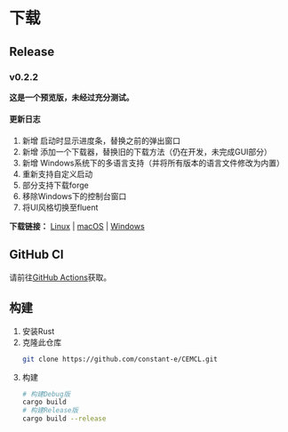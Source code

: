 # 下载

## Release

### v0.2.2
**这是一个预览版，未经过充分测试。**

#### 更新日志
1. 新增 启动时显示进度条，替换之前的弹出窗口
2. 新增 添加一个下载器，替换旧的下载方法（仍在开发，未完成GUI部分）
3. 新增 Windows系统下的多语言支持（并将所有版本的语言文件修改为内置）
4. 重新支持自定义启动
5. 部分支持下载forge
6. 移除Windows下的控制台窗口
7. 将UI风格切换至fluent

**下载链接：**
[Linux](https://github.com/constant-e/CEMCL/releases/download/v0.2.2/cemcl-0.2.2-linux-x86_64.zip) |
[macOS](https://github.com/constant-e/CEMCL/releases/download/v0.2.2/cemcl-0.2.2-macos-x86_64.zip) |
[Windows](https://github.com/constant-e/CEMCL/releases/download/v0.2.2/cemcl-0.2.2-windows-x86_64.zip)

## GitHub CI
请前往[GitHub Actions](https://github.com/constant-e/CEMCL/actions)获取。

## 构建
1. 安装Rust
2. 克隆此仓库
   ```sh
   git clone https://github.com/constant-e/CEMCL.git
   ```
3. 构建
   ```sh
   # 构建Debug版
   cargo build
   # 构建Release版
   cargo build --release
   ```
